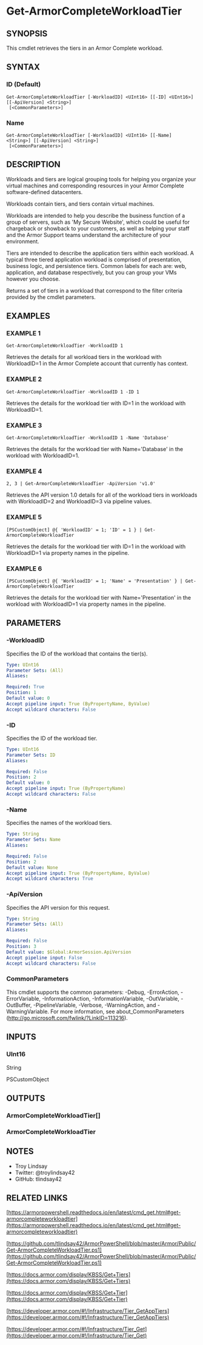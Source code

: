 # Get-ArmorCompleteWorkloadTier

## SYNOPSIS
This cmdlet retrieves the tiers in an Armor Complete workload.

## SYNTAX

### ID (Default)
```
Get-ArmorCompleteWorkloadTier [-WorkloadID] <UInt16> [[-ID] <UInt16>] [[-ApiVersion] <String>]
 [<CommonParameters>]
```

### Name
```
Get-ArmorCompleteWorkloadTier [-WorkloadID] <UInt16> [[-Name] <String>] [[-ApiVersion] <String>]
 [<CommonParameters>]
```

## DESCRIPTION
Workloads and tiers are logical grouping tools for helping you organize your
virtual machines and corresponding resources in your Armor Complete
software-defined datacenters.

Workloads contain tiers, and tiers contain virtual machines.

Workloads are intended to help you describe the business function of a group of
servers, such as 'My Secure Website', which could be useful for chargeback or
showback to your customers, as well as helping your staff and the Armor Support
teams understand the architecture of your environment.

Tiers are intended to describe the application tiers within each workload.
A
typical three tiered application workload is comprised of presentation,
business logic, and persistence tiers.
Common labels for each are: web,
application, and database respectively, but you can group your VMs however you
choose.

Returns a set of tiers in a workload that correspond to the filter criteria
provided by the cmdlet parameters.

## EXAMPLES

### EXAMPLE 1
```
Get-ArmorCompleteWorkloadTier -WorkloadID 1
```

Retrieves the details for all workload tiers in the workload with WorkloadID=1
in the Armor Complete account that currently has context.

### EXAMPLE 2
```
Get-ArmorCompleteWorkloadTier -WorkloadID 1 -ID 1
```

Retrieves the details for the workload tier with ID=1 in the workload with
WorkloadID=1.

### EXAMPLE 3
```
Get-ArmorCompleteWorkloadTier -WorkloadID 1 -Name 'Database'
```

Retrieves the details for the workload tier with Name='Database' in the
workload with WorkloadID=1.

### EXAMPLE 4
```
2, 3 | Get-ArmorCompleteWorkloadTier -ApiVersion 'v1.0'
```

Retrieves the API version 1.0 details for all of the workload tiers in
workloads with WorkloadID=2 and WorkloadID=3 via pipeline values.

### EXAMPLE 5
```
[PSCustomObject] @{ 'WorkloadID' = 1; 'ID' = 1 } | Get-ArmorCompleteWorkloadTier
```

Retrieves the details for the workload tier with ID=1 in the workload with
WorkloadID=1 via property names in the pipeline.

### EXAMPLE 6
```
[PSCustomObject] @{ 'WorkloadID' = 1; 'Name' = 'Presentation' } | Get-ArmorCompleteWorkloadTier
```

Retrieves the details for the workload tier with Name='Presentation' in the
workload with WorkloadID=1 via property names in the pipeline.

## PARAMETERS

### -WorkloadID
Specifies the ID of the workload that contains the tier(s).

```yaml
Type: UInt16
Parameter Sets: (All)
Aliases:

Required: True
Position: 1
Default value: 0
Accept pipeline input: True (ByPropertyName, ByValue)
Accept wildcard characters: False
```

### -ID
Specifies the ID of the workload tier.

```yaml
Type: UInt16
Parameter Sets: ID
Aliases:

Required: False
Position: 2
Default value: 0
Accept pipeline input: True (ByPropertyName)
Accept wildcard characters: False
```

### -Name
Specifies the names of the workload tiers.

```yaml
Type: String
Parameter Sets: Name
Aliases:

Required: False
Position: 2
Default value: None
Accept pipeline input: True (ByPropertyName, ByValue)
Accept wildcard characters: True
```

### -ApiVersion
Specifies the API version for this request.

```yaml
Type: String
Parameter Sets: (All)
Aliases:

Required: False
Position: 3
Default value: $Global:ArmorSession.ApiVersion
Accept pipeline input: False
Accept wildcard characters: False
```

### CommonParameters
This cmdlet supports the common parameters: -Debug, -ErrorAction, -ErrorVariable, -InformationAction, -InformationVariable, -OutVariable, -OutBuffer, -PipelineVariable, -Verbose, -WarningAction, and -WarningVariable.
For more information, see about_CommonParameters (http://go.microsoft.com/fwlink/?LinkID=113216).

## INPUTS

### UInt16

String

PSCustomObject

## OUTPUTS

### ArmorCompleteWorkloadTier[]

### ArmorCompleteWorkloadTier

## NOTES
- Troy Lindsay
- Twitter: @troylindsay42
- GitHub: tlindsay42

## RELATED LINKS

[https://armorpowershell.readthedocs.io/en/latest/cmd_get.html#get-armorcompleteworkloadtier](https://armorpowershell.readthedocs.io/en/latest/cmd_get.html#get-armorcompleteworkloadtier)

[https://github.com/tlindsay42/ArmorPowerShell/blob/master/Armor/Public/Get-ArmorCompleteWorkloadTier.ps1](https://github.com/tlindsay42/ArmorPowerShell/blob/master/Armor/Public/Get-ArmorCompleteWorkloadTier.ps1)

[https://docs.armor.com/display/KBSS/Get+Tiers](https://docs.armor.com/display/KBSS/Get+Tiers)

[https://docs.armor.com/display/KBSS/Get+Tier](https://docs.armor.com/display/KBSS/Get+Tier)

[https://developer.armor.com/#!/Infrastructure/Tier_GetAppTiers](https://developer.armor.com/#!/Infrastructure/Tier_GetAppTiers)

[https://developer.armor.com/#!/Infrastructure/Tier_Get](https://developer.armor.com/#!/Infrastructure/Tier_Get)

